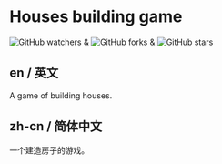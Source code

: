 # Houses building game

![GitHub watchers](https://img.shields.io/github/watchers/Haohao123coding/houses-building-game.svg?style=social) & 
![GitHub forks](https://img.shields.io/github/forks/Haohao123coding/houses-building-game.svg?style=social) & 
![GitHub stars](https://img.shields.io/github/stars/Haohao123coding/houses-building-game.svg?style=social)

## en / 英文

A game of building houses.

## zh-cn / 简体中文

一个建造房子的游戏。
